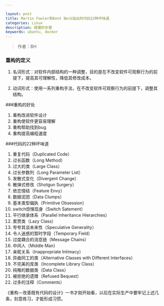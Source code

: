 ```yaml
---

layout: post
title: Martin Fowler和Kent Beck指出的代码22种坏味道
categories: Linux
description: 搭建的步骤
keywords: ubuntu, docker
---
```

> 作者：BH

### 重构的定义
1. 名词形式：对软件内部结构的一种调整，目的是在不改变软件可观察行为的前提下，提高其可理解性，降低其修改成本。

2. 动词形式：使用一系列重构手法，在不改变软件可观察行为的前提下，调整其结构。

###重构的好处
1. 重构改进软件设计
2. 重构使软件更容易理解
3. 重构帮助找到bug
4. 重构提高编程速度

###代码的22种坏味道
1. 重复代码（Duplicated Code）
2. 过长函数（Long Method）
3. 过大的类（Large Class）
4. 过长参数列（Long Parameter List）
5. 发散式变化（Divergent Change）
6. 散弹式修改（Shotgun Surgery）
7. 依恋情结（Feature Envy）
8. 数据泥团（Data Clumps）
9. 基本类型偏执（Primitive Obsession）
10. switch惊悚现身（Switch Satement）
11. 平行继承体系（Parallel Inheritance Hierarchies）
12. 累赘类（Lazy Class）
13. 夸夸其谈未来性（Speculative Generality）
14. 令人迷惑的暂时字段（Temporary Field）
15. 过度耦合的消息链（Message Chains）
16. 中间人（Middle Man）
17. 亲昵关系（Inappropriate Intimacy）
18. 异曲同工的类（Alternative Classes with Different Interfaces）
19. 不完美的库类（Incomplete Library Class）
20. 纯稚的数据类（Data Class）
21. 被拒绝的遗赠（Refused Bequest）
22. 过多的注释（Comments）

《重构－改善既有代码的设计》一书才刚开始看，以后在实际生产中要牢记上述几条，刻意练习，才能形成习惯。